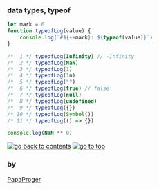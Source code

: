 ### <a id="0">data types, typeof</a>

```javascript
let mark = 0
function typeofLog(value) {
    console.log(`#${++mark}: ${typeof(value)}`)
}

/*  1 */ typeofLog(Infinity) // -Infinity
/*  2 */ typeofLog(NaN)
/*  3 */ typeofLog(1)
/*  4 */ typeofLog(1n)
/*  5 */ typeofLog("")
/*  6 */ typeofLog(true) // false
/*  7 */ typeofLog(null)
/*  8 */ typeofLog(undefined)
/*  9 */ typeofLog({})
/* 10 */ typeofLog(Symbol())
/* 11 */ typeofLog(() => {})

console.log(NaN ** 0)
```

<a href="https://github.com/papaproger/fun-js-sketches"><img src="https://img.shields.io/badge/&#9664;%20go%20back%20to%20contents-242424?style=for-the-badge" alt="go back to contents" /></a>
<a href="#0"><img src="https://img.shields.io/badge/go%20to%20top%20&#9650;-242424?style=for-the-badge" alt="go to top" /></a>

### by

[PapaProger](https://github.com/papaproger)